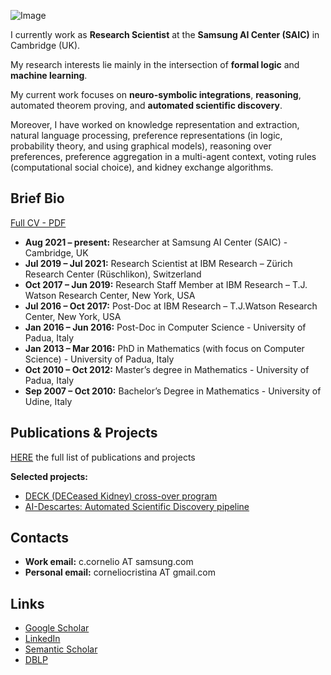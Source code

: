 ![Image](figures/me.png)

I currently work as **Research Scientist** at the **Samsung AI Center (SAIC)** in Cambridge (UK).

My research interests lie mainly in the intersection of **formal logic** and **machine learning**.

My current work focuses on **neuro-symbolic integrations**, **reasoning**, automated theorem proving, and **automated scientific discovery**.

Moreover, I have worked on knowledge representation and extraction, natural language processing, preference representations (in logic, probability theory, and using graphical models), reasoning over preferences, preference aggregation in a multi-agent context, voting rules (computational social choice), and kidney exchange algorithms. 

## Brief Bio 
[Full CV - PDF](documents/cv_short.pdf)
* **Aug 2021 – present:** Researcher at Samsung AI Center (SAIC) - Cambridge, UK
* **Jul 2019 – Jul 2021:**  Research Scientist at IBM Research – Zürich Research Center (Rüschlikon), Switzerland
* **Oct 2017 – Jun 2019:**  Research Staff Member at IBM Research – T.J. Watson Research Center, New York, USA
* **Jul 2016 – Oct 2017:** Post-Doc at IBM Research – T.J.Watson Research Center, New York, USA
* **Jan 2016 – Jun 2016:** Post-Doc in Computer Science - University of Padua, Italy 
* **Jan 2013 – Mar 2016:** PhD in Mathematics (with focus on Computer Science) - University of Padua, Italy
* **Oct 2010 – Oct 2012:** Master’s degree in Mathematics - University of Padua, Italy
* **Sep 2007 – Oct 2010:** Bachelor’s Degree in Mathematics - University of Udine, Italy

## Publications & Projects
[HERE](publications.md) the full list of publications and projects

**Selected projects:**

* [DECK (DECeased Kidney) cross-over program](DECK.md)
* [AI-Descartes: Automated Scientific Discovery pipeline](https://ai-descartes.github.io/)

## Contacts
* **Work email:** c.cornelio AT samsung.com
* **Personal email:** corneliocristina AT gmail.com

## Links
* [Google Scholar](https://scholar.google.com/citations?user=EP9lmrcAAAAJ&hl=en)
* [LinkedIn](https://www.linkedin.com/in/cristina-cornelio-545a8a36/en-us)
* [Semantic Scholar](https://www.semanticscholar.org/author/Cristina-Cornelio/2470518)
* [DBLP](https://dblp.uni-trier.de/pid/137/3340.html)
